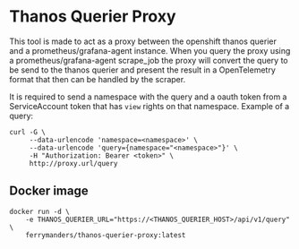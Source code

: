 # Thanos Querier Proxy

This tool is made to act as a proxy between the openshift thanos querier and a prometheus/grafana-agent instance.
When you query the proxy using a prometheus/grafana-agent scrape_job the proxy will convert the query to be send to the thanos querier and present the result in a OpenTelemetry format that then can be handled by the scraper.

It is required to send a namespace with the query and a oauth token from a ServiceAccount token that has `view` rights on that namespace.
Example of a query:
```
curl -G \
     --data-urlencode 'namespace=<namespace>' \
     --data-urlencode 'query={namespace="<namespace>"}' \
     -H "Authorization: Bearer <token>" \
     http://proxy.url/query
```

## Docker image
```
docker run -d \
    -e THANOS_QUERIER_URL="https://<THANOS_QUERIER_HOST>/api/v1/query" \
    ferrymanders/thanos-querier-proxy:latest
```